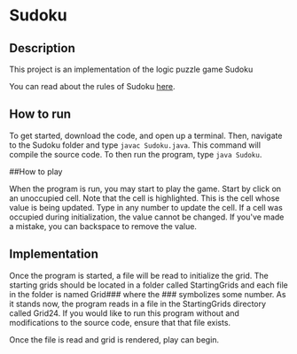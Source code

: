 # Sudoku
## Description

This project is an implementation of the logic puzzle game Sudoku

You can read about the rules of Sudoku [here](https://en.wikipedia.org/wiki/Sudoku).

## How to run

To get started, download the code, and open up a terminal. Then, navigate to the Sudoku folder and type
`javac Sudoku.java`. This command will compile the source code. To then run the program, type `java Sudoku`.

##How to play

When the program is run, you may start to play the game. Start by click on an unoccupied cell. Note that the
cell is highlighted. This is the cell whose value is being updated. Type in any number to update the cell.
If a cell was occupied during initialization, the value cannot be changed. If you've made a mistake, you
can backspace to remove the value. 

## Implementation

Once the program is started, a file will be read to initialize the grid. The starting grids should be located
in a folder called StartingGrids and each file in the folder is named Grid### where the ### symbolizes some
number. As it stands now, the program reads in a file in the StartingGrids directory called Grid24. If you 
would like to run this program without and modifications to the source code, ensure that that file exists.

Once the file is read and grid is rendered, play can begin.
